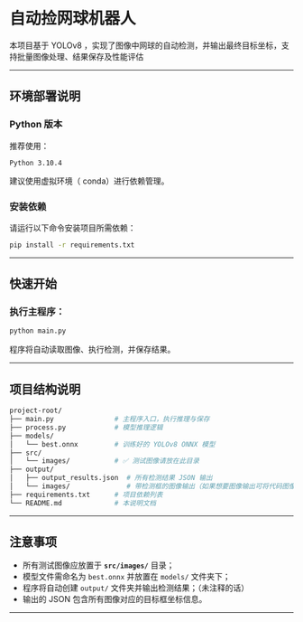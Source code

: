 #  自动捡网球机器人

本项目基于 YOLOv8 ，实现了图像中网球的自动检测，并输出最终目标坐标，支持批量图像处理、结果保存及性能评估

---

##  环境部署说明

###  Python 版本

推荐使用：
```
Python 3.10.4
```

建议使用虚拟环境（ conda）进行依赖管理。

### 安装依赖

请运行以下命令安装项目所需依赖：

```bash
pip install -r requirements.txt
```

---

##  快速开始

### 执行主程序：

```bash
python main.py
```

程序将自动读取图像、执行检测，并保存结果。

---

##  项目结构说明

```bash
project-root/
├── main.py               # 主程序入口，执行推理与保存
├── process.py            # 模型推理逻辑
├── models/
│   └── best.onnx         # 训练好的 YOLOv8 ONNX 模型
├── src/
│   └── images/           # ✅ 测试图像请放在此目录
├── output/
│   ├── output_results.json  # 所有检测结果 JSON 输出
│   └── images/              # 带检测框的图像输出（如果想要图像输出可将代码图像输出代码取消注释)
├── requirements.txt      # 项目依赖列表
└── README.md             # 本说明文档
```

---

##  注意事项

- 所有测试图像应放置于 **`src/images/`** 目录；
- 模型文件需命名为 `best.onnx` 并放置在 `models/` 文件夹下；
- 程序将自动创建 `output/` 文件夹并输出检测结果；（未注释的话）
- 输出的 JSON 包含所有图像对应的目标框坐标信息。

---


